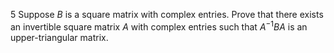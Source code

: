5 Suppose $B$ is a square matrix with complex entries. Prove that there exists an invertible square matrix $A$ with complex entries such that $A^{-1} B A$ is an upper-triangular matrix.
